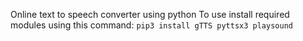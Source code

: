 Online text to speech converter using python
To use install required modules using this command:
`pip3 install gTTS pyttsx3 playsound`
